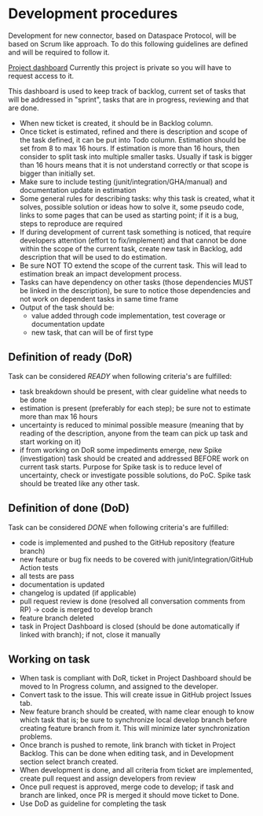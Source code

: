 # Development procedures

Development for new connector, based on Dataspace Protocol, will be based on Scrum like approach. To do this following guidelines are defined and will be required to follow it.

[Project dashboard](https://github.com/users/Engineering-Research-and-Development/projects/2)
Currently this project is private so you will have to request access to it. 

This dashboard is used to keep track of backlog, current set of tasks that will be addressed in "sprint", tasks that are in progress, reviewing and that are done.

 - When new ticket is created, it should be in Backlog column.
 - Once ticket is estimated, refined and there is description and scope of the task defined, it can be put into Todo column. Estimation should be set from 8 to max 16 hours. If estimation is more than 16 hours, then consider to split task into multiple smaller tasks. Usually if task is bigger than 16 hours means that it is not understand correctly or that scope is bigger than initially set.
 - Make sure to include testing (junit/integration/GHA/manual) and documentation update in estimation
 - Some general rules for describing tasks: why this task is created, what it solves, possible solution or ideas how to solve it, some pseudo code, links to some pages that can be used as starting point; if it is a bug, steps to reproduce are required
 - If during development of current task something is noticed, that require developers attention (effort to fix/implement) and that cannot be done within the scope of the current task, create new task in Backlog, add description that will be used to do estimation.
 - Be sure NOT TO extend the scope of the current task. This will lead to estimation break an impact development process.
 - Tasks can have dependency on other tasks (those dependencies MUST be linked in the description), be sure to notice those dependencies and not work on dependent tasks in same time frame
 - Output of the task should be:
    * value added through code implementation, test coverage or documentation update
    * new task, that can will be of first type
 
## Definition of ready (DoR)

Task can be considered *READY* when following criteria's are fulfilled:
 
 - task breakdown should be present, with clear guideline what needs to be done
 - estimation is present (preferably for each step); be sure not to estimate more than max 16 hours
 - uncertainty is reduced to minimal possible measure (meaning that by reading of the description, anyone from the team can pick up task and start working on it)
 - if from working on DoR some impediments emerge, new Spike (investigation) task should be created and addressed BEFORE work on current task starts. Purpose for Spike task is to reduce level of uncertainty, check or investigate possible solutions, do PoC. Spike task should be treated like any other task.

## Definition of done (DoD)

Task can be considered *DONE* when following criteria's are fulfilled:
 
 - code is implemented and pushed to the GitHub repository (feature branch)
 - new feature or bug fix needs to be covered with junit/integration/GitHub Action tests
 - all tests are pass
 - documentation is updated
 - changelog is updated (if applicable)
 - pull request review is done (resolved all conversation comments from RP) -> code is merged to develop branch
 - feature branch deleted
 - task in Project Dashboard is closed (should be done automatically if linked with branch); if not, close it manually

## Working on task

 - When task is compliant with DoR, ticket in Project Dashboard should be moved to In Progress column, and assigned to the developer.
 - Convert task to the issue. This will create issue in GitHub project Issues tab.
 - New feature branch should be created, with name clear enough to know which task that is; be sure to synchronize local develop branch before creating feature branch from it. This will minimize later synchronization problems.
 - Once branch is pushed to remote, link branch with ticket in Project Backlog. This can be done when editing task, and in Development section select branch created.
 - When development is done, and all criteria from ticket are implemented, create pull request and assign developers from review
 - Once pull request is approved, merge code to develop; if task and branch are linked, once PR is merged it should move ticket to Done.
 - Use DoD as guideline for completing the task
 


